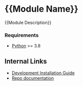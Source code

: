 # {{Module Name}}

{{Module Description}}

### Requirements

- [Python](https://python.org) >= 3.8

## Internal Links

- [Development Installation Guide](docs/development.md)
- [Repo documentation](docs/)
